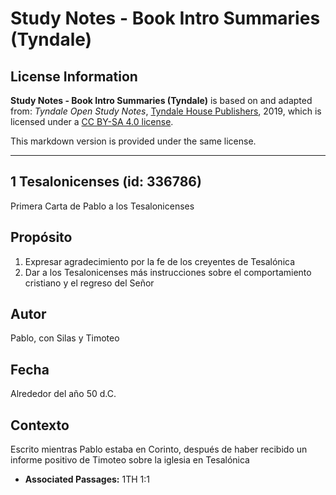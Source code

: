 # Study Notes - Book Intro Summaries (Tyndale)

## License Information

**Study Notes - Book Intro Summaries (Tyndale)** is based on and adapted from: _Tyndale Open Study Notes_, [Tyndale House Publishers](https://tyndaleopenresources.com/), 2019, which is licensed under a [CC BY-SA 4.0 license](https://creativecommons.org/licenses/by-sa/4.0/legalcode.en).

This markdown version is provided under the same license.



--------------------------------

## 1 Tesalonicenses (id: 336786)

Primera Carta de Pablo a los Tesalonicenses

Propósito
---------

1. Expresar agradecimiento por la fe de los creyentes de Tesalónica
2. Dar a los Tesalonicenses más instrucciones sobre el comportamiento cristiano y el regreso del Señor

Autor
-----

Pablo, con Silas y Timoteo

Fecha
-----

Alrededor del año 50 d.C.

Contexto
--------

Escrito mientras Pablo estaba en Corinto, después de haber recibido un informe positivo de Timoteo sobre la iglesia en Tesalónica

* **Associated Passages:** 1TH 1:1

